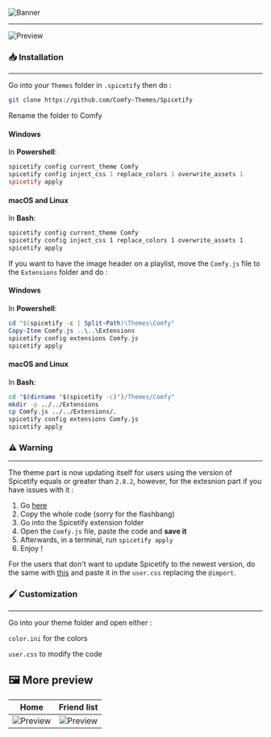 ![Banner](https://comfy-themes.github.io/Spicetify/assets/banner.png)

---

![Preview](https://comfy-themes.github.io/Spicetify/assets/preview.png)

### 📥 Installation

---

Go into your `Themes` folder in `.spicetify` then do :

```sh
git clone https://github.com/Comfy-Themes/Spicetify
```

Rename the folder to Comfy

#### Windows

In **Powershell**:

```powershell
spicetify config current_theme Comfy
spicetify config inject_css 1 replace_colors 1 overwrite_assets 1
spicetify apply
```

#### macOS and Linux

In **Bash**:

```bash
spicetify config current_theme Comfy
spicetify config inject_css 1 replace_colors 1 overwrite_assets 1
spicetify apply
```

If you want to have the image header on a playlist, move the `Comfy.js` file to the `Extensions` folder and do :

#### Windows

In **Powershell**:

```powershell
cd "$(spicetify -c | Split-Path)\Themes\Comfy"
Copy-Item Comfy.js ..\..\Extensions
spicetify config extensions Comfy.js
spicetify apply
```

#### macOS and Linux

In **Bash**:

```bash
cd "$(dirname "$(spicetify -c)")/Themes/Comfy"
mkdir -p ../../Extensions
cp Comfy.js ../../Extensions/.
spicetify config extensions Comfy.js
spicetify apply
```

### ⚠️️ Warning

---

The theme part is now updating itself for users using the version of Spicetify equals or greater than `2.8.2`, however, for the extesnion part if you have issues with it :

1. Go [here](https://comfy-themes.github.io/Spicetify/Comfy.js)
2. Copy the whole code (sorry for the flashbang)
3. Go into the Spicetify extension folder
4. Open the `Comfy.js` file, paste the code and **save it**
5. Afterwards, in a terminal, run `spicetify apply`
6. Enjoy !

For the users that don't want to update Spicetify to the newest version, do the same with [this](https://comfy-themes.github.io/Spicetify/Comfy.js) and paste it in the `user.css` replacing the `@import`.

### 🖌️ Customization

---

Go into your theme folder and open either :

`color.ini` for the colors

`user.css` to modify the code

## 🖼️ More preview

|                                 Home                                 |                                 Friend list                                 |
| :------------------------------------------------------------------: | :-------------------------------------------------------------------------: |
| ![Preview](https://comfy-themes.github.io/Spicetify/assets/home.png) | ![Preview](https://comfy-themes.github.io/Spicetify/assets/friend-list.png) |
